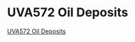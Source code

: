 # UVA572 Oil Deposits
[UVA572 Oil Deposits](https://aiwithcloud.com/2022/09/16/uva572_oil_deposits/)